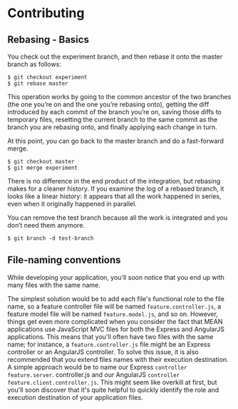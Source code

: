 # Contributing

## Rebasing - Basics

You check out the experiment branch, and then rebase it
onto the master branch as follows:

```
$ git checkout experiment
$ git rebase master
```

This operation works by going to the common ancestor of
the two branches (the one you’re on and the one you’re
rebasing onto), getting the diff introduced by each commit
of the branch you’re on, saving those diffs to temporary
files, resetting the current branch to the same commit as
the branch you are rebasing onto, and finally applying each
change in turn.

At this point, you can go back to the master branch and do
a fast-forward merge.

```
$ git checkout master
$ git merge experiment
```

There is no difference in the end product of the
integration, but rebasing makes for a cleaner history. If
you examine the log of a rebased branch, it looks like a
linear history: it appears that all the work happened in
series, even when it originally happened in parallel.

You can remove the test branch because all
the work is integrated and you don’t need them anymore.

```
$ git branch -d test-branch
```

## File-naming conventions

While developing your application, you'll soon notice that you end up with many
files with the same name.

The simplest solution would be to add each file's functional role to the file name, so
a feature controller file will be named ```feature.controller.js```, a feature model
file will be named ```feature.model.js```, and so on. However, things get even more
complicated when you consider the fact that MEAN applications use JavaScript
MVC files for both the Express and AngularJS applications. This means that you'll
often have two files with the same name; for instance, a ```feature.controller.js```
file might be an Express controller or an AngularJS controller. To solve this issue, it
is also recommended that you extend files names with their execution destination.
A simple approach would be to name our Express ```controller feature.server```.
controller.js and our AngularJS ```controller feature.client.controller.js```.
This might seem like overkill at first, but you'll soon discover that it's quite helpful to
quickly identify the role and execution destination of your application files.
